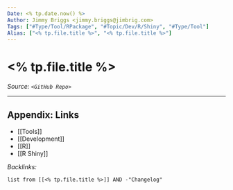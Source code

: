 ```yaml
---
Date: <% tp.date.now() %>
Author: Jimmy Briggs <jimmy.briggs@jimbrig.com>
Tags: ["#Type/Tool/RPackage", "#Topic/Dev/R/Shiny", "#Type/Tool"]
Alias: ["<% tp.file.title %>", "<% tp.file.title %>"]
---
```


# <% tp.file.title %>

*Source: `<GitHub Repo>`*

***

## Appendix: Links

- [[Tools]]
- [[Development]]
- [[R]]
- [[R Shiny]]


*Backlinks:*

```dataview
list from [[<% tp.file.title %>]] AND -"Changelog"
```